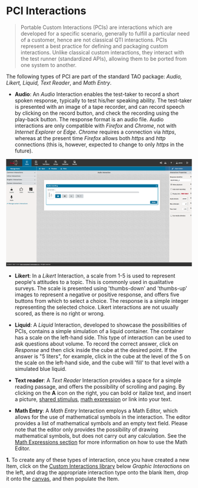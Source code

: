 <!--
tags: []

-->

# PCI Interactions


>Portable Custom Interactions (PCIs) are interactions which are developed for a specific scenario, generally to fulfill a particular need of a customer, hence are not classical QTI interactions. PCIs represent a best practice for defining and packaging custom interactions. Unlike classical custom interactions, they interact with the test runner (standardized APIs), allowing them to be ported from one system to another.

The following types of PCI are part of the standard TAO package: *Audio, Likert, Liquid, Text Reader*, and *Math Entry*.
 

- **Audio**: An *Audio* Interaction enables the test-taker to record a short spoken response, typically to test his/her speaking ability. The test-taker is presented with an image of a tape recorder, and can record speech by clicking on the record button, and check the recording using the play-back button. The response format is an audio file. Audio interactions are only compatible with *Firefox* and *Chrome*, not with *Internet Explorer* or *Edge*. *Chrome* requires a connection via *https*, whereas at the present time *Firefox* allows both *https* and *http* connections (this is, however, expected to change to only *https* in the future).

![PCI: Audio Interaction](../resources/backend/items/authoring/interactions/pci/audio-interaction.png)

- **Likert**: In a *Likert* Interaction, a scale from 1-5 is used to represent people's attitudes to a topic. This is commonly used in qualitative surveys. The scale is presented using 'thumbs-down' and 'thumbs-up' images to represent a negative or positive response, and offers five buttons from which to select a choice. The response is a simple integer representing the selected choice. Likert interactions are not usually scored, as there is no right or wrong.

<!-- Missing Screenshot: Likert-Interaction -->

- **Liquid**: A *Liquid* Interaction, developed to showcase the possibilities of PCIs, contains a simple simulation of a liquid container. The container has a scale on the left-hand side. This type of interaction can be used to ask questions about volume. To record the correct answer, click on *Response* and then click inside the cube at the desired point. If the answer is "5 liters", for example, click in the cube at the level of the 5 on the scale on the left-hand side, and the cube will 'fill' to that level with a simulated blue liquid.

<!-- Missing Screenshot: Liquid-Interaction -->

- **Text reader**: A *Text Reader* Interaction provides a space for a simple reading passage, and offers the possibility of scrolling and paging. By clicking on the **A** icon on the right, you can bold or italize text, and insert a picture, [shared stimulus](../appendix/glossary.md#shared-stimulus), [math expression](../appendix/glossary.md#math-expression) or link into your text.

<!-- Missing Screenshot: Text-Reader-Interaction -->

- **Math Entry**: A *Math Entry* Interaction employs a Math Editor, which allows for the use of mathematical symbols in the interaction. The editor provides a list of mathematical symbols and an empty text field. Please note that the editor only provides the possibility of drawing mathematical symbols, but does not carry out any calculation. See the [Math Expressions section](../items/math-expressions.md) for more information on how to use the Math Editor.

<!-- Missing Screenshot: Math-Entry-Interaction -->

**1.** To create any of these types of interaction, once you have created a new Item, click on the [Custom Interactions library](../appendix/glossary.md#custom-interactions-library) below *Graphic Interactions* on the left, and drag the appropriate interaction type onto the blank Item, drop it onto the [canvas](../appendix/glossary.md#canvas), and then populate the Item.
